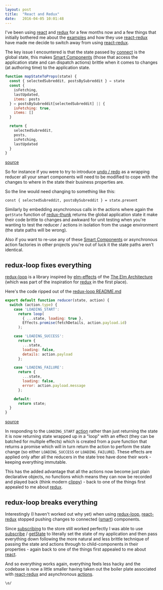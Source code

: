 ```yaml
---
layout: post
title:  "React and Redux"
date:   2016-04-05 10:01:48
---
```


I've been using [react] and [redux] for a few months now and a few things that initially bothered me about the [examples](http://redux.js.org/docs/advanced/ExampleRedditAPI.html) and how they use [react-redux] have made me decide to switch away from using [react-redux].

The key issue I encountered is that the state passed by [connect](https://github.com/reactjs/react-redux/blob/master/docs/api.md#connectmapstatetoprops-mapdispatchtoprops-mergeprops-options) is the global state, this makes [Smart Components][smart-components] (those that access the application state and can dispatch actions) brittle when it comes to changes (at authoring time) to the application state.

``` js
function mapStateToProps(state) {
  const { selectedSubreddit, postsBySubreddit } = state
  const {
    isFetching,
    lastUpdated,
    items: posts
  } = postsBySubreddit[selectedSubreddit] || {
    isFetching: true,
    items: []
  }

  return {
    selectedSubreddit,
    posts,
    isFetching,
    lastUpdated
  }
}
```
[source](http://redux.js.org/docs/advanced/ExampleRedditAPI.html#-containers-asyncapp-js)

So for instance if you were to try to introduce [undo / redo](https://github.com/omnidan/redux-undo) as a wrapping reducer all your smart components will need to be modified to cope with the changes to where in the state their business properties are.

So the line would need changing to something like this:

```
const { selectedSubreddit, postsBySubreddit } = state.present
```

Similarly by embedding asynchronous calls in the actions where again the `getState` function of [redux-thunk] returns the global application state it make their code brittle to changes and awkward for unit testing when you're wanting to test the reducer / actions in isolation from the usage environment (the state paths will be wrong).

Also if you want to re-use any of these [Smart Components][smart-components] or asynchronous action factories in other projects you're out of luck it the state paths aren't identical.

## redux-loop fixes everything

[redux-loop] is a library inspired by [elm-effects] of the [The Elm Architecture](https://github.com/evancz/elm-architecture-tutorial) (which was part of the inspiration for [redux] in the first place).

Here's the code ripped out of the [redux-loop README.md][redux-loop]

``` js
export default function reducer(state, action) {
  switch (action.type) {
    case 'LOADING_START':
      return loop(
        { ...state, loading: true },
        Effects.promise(fetchDetails, action.payload.id)
      );

    case 'LOADING_SUCCESS':
      return {
        ...state,
        loading: false,
        details: action.payload
      };

    case 'LOADING_FAILURE':
      return {
        ...state,
        loading: false,
        error: action.payload.message
      };

    default:
      return state;
  }
}
```

[source](https://github.com/raisemarketplace/redux-loop#write-a-reducer-with-some-effects)

In responding to the `LOADING_START` [action][actions] rather than just returning the state it is now returning state wrapped up in a "loop" with an effect (they can be batched for multiple effects) which is created from a pure function that returns a promise which will in turn return the action to perform the state change (so either `LOADING_SUCCESS` or `LOADING_FAILURE`). These effects are applied only after all the reducers in the state tree have done their work - keeping everything immutable.

This has the added advantage that all the actions now become just plain declarative objects, no functions which means they can now be recorded and played back (think modern [clippy](http://introjs.com)) - back to one of the things first appealed to me about [redux].

## redux-loop breaks everything

Interestingly (I haven't worked out why yet) when using [redux-loop], [react-redux] stopped pushing changes to connected ([smart][smart-components]) components.

Since [subscribing][subscribe] to the store still worked perfectly I was able to use [subscribe]  / [getState][get-state] to literally set the state of my application and then pass everything down following the more natural and less brittle technique of passing the state and actions through to child-components in their properties - again back to one of the things first appealed to me about [react].

And so everything works again, everything feels less hacky and the codebase is now a little smaller having taken out the boiler plate associated with [react-redux] and asynchronous [actions].

`\o/`

[react]: https://facebook.github.io/react
[redux]: https://github.com/reactjs/redux
[react-redux]: https://github.com/reactjs/react-redux
[redux-thunk]: https://github.com/gaearon/redux-thunk
[smart-components]: https://medium.com/@dan_abramov/smart-and-dumb-components-7ca2f9a7c7d0#.fco4soy3q
[redux-loop]: https://github.com/raisemarketplace/redux-loop
[elm-effects]: https://github.com/evancz/elm-effects
[actions]: http://redux.js.org/docs/basics/Actions.html
[subscribe]: http://redux.js.org/docs/api/Store.html#subscribe
[get-state]: http://redux.js.org/docs/api/Store.html#getState

